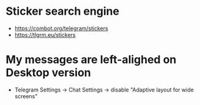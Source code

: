 Sticker search engine
======
* https://combot.org/telegram/stickers
* https://tlgrm.eu/stickers

My messages are left-alighed on Desktop version
=====
* Telegram Settings -> Chat Settings -> disable "Adaptive layout for wide screens"
